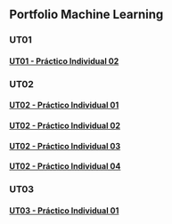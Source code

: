 ## Portfolio Machine Learning ##

### UT01

#### [UT01 - Práctico Individual 02](UT01_-_PDI02_-_Ej01_Martin_Rose.md)



### UT02

#### [UT02 - Práctico Individual 01](UT02_-_PDI01_Martín_Rose.md)

#### [UT02 - Práctico Individual 02](UT02_-_PDI02_Martín_Rose.md)

#### [UT02 - Práctico Individual 03](UT02_-_PDI03_Martín_Rose.md)

#### [UT02 - Práctico Individual 04](UT02_-_PDI04_-_Ej_01_-_Martín_Rose.md)


### UT03

#### [UT03 - Práctico Individual 01](UT03_-_PDI01_-_Martin_Rose.xslx)
